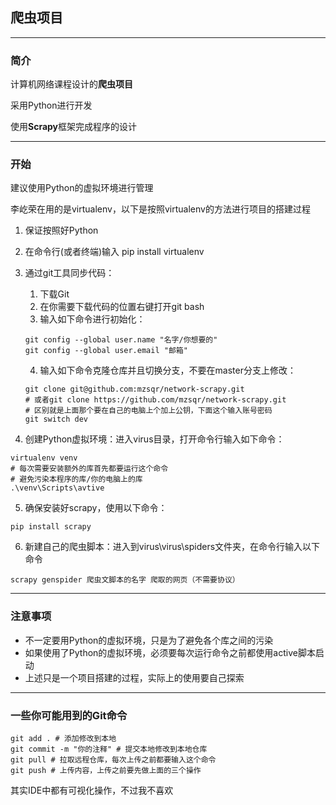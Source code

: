 ## 爬虫项目
----

### 简介

计算机网络课程设计的**爬虫项目**

采用Python进行开发

使用**Scrapy**框架完成程序的设计

----

### 开始

建议使用Python的虚拟环境进行管理

李屹荣在用的是virtualenv，以下是按照virtualenv的方法进行项目的搭建过程

1. 保证按照好Python
2. 在命令行(或者终端)输入 pip install virtualenv
3. 通过git工具同步代码：

   1. 下载Git
   2. 在你需要下载代码的位置右键打开git bash
   3. 输入如下命令进行初始化：
   ```
   git config --global user.name "名字/你想要的"
   git config --global user.email "邮箱"
   ```
   4. 输入如下命令克隆仓库并且切换分支，不要在master分支上修改：
   ```
   git clone git@github.com:mzsqr/network-scrapy.git
   # 或者git clone https://github.com/mzsqr/network-scrapy.git
   # 区别就是上面那个要在自己的电脑上个加上公钥，下面这个输入账号密码
   git switch dev
   ```
4. 创建Python虚拟环境：进入virus目录，打开命令行输入如下命令：
```
virtualenv venv
# 每次需要安装额外的库首先都要运行这个命令
# 避免污染本程序的库/你的电脑上的库
.\venv\Scripts\avtive
```
5. 确保安装好scrapy，使用以下命令：
```
pip install scrapy
```
6. 新建自己的爬虫脚本：进入到virus\virus\spiders文件夹，在命令行输入以下命令
```
scrapy genspider 爬虫文脚本的名字 爬取的网页（不需要协议）
```
----

### 注意事项

- 不一定要用Python的虚拟环境，只是为了避免各个库之间的污染
- 如果使用了Python的虚拟环境，必须要每次运行命令之前都使用active脚本启动
- 上述只是一个项目搭建的过程，实际上的使用要自己探索

---

### 一些你可能用到的Git命令

```
git add . # 添加修改到本地
git commit -m "你的注释" # 提交本地修改到本地仓库
git pull # 拉取远程仓库，每次上传之前都要输入这个命令
git push # 上传内容，上传之前要先做上面的三个操作
```
其实IDE中都有可视化操作，不过我不喜欢